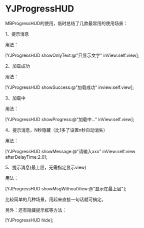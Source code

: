 # YJProgressHUD

MBProgressHUD的使用，临时总结了几款最常用的使用场景：

1、提示消息



用法：

[YJProgressHUD showOnlyText:@"只显示文字" inView:self.view];

 

2、加载成功



用法：

[YJProgressHUD showSuccess:@"加载成功" inview:self.view];

 

3、加载中

 

用法：

[YJProgressHUD showProgress:@"加载中..." inView:self.view];

 

4、提示消息，N秒隐藏（比1多了设置n秒自动消失）



用法：

[YJProgressHUD showMessage:@"请输入xxx" inView:self.view afterDelayTime:2.0];

 

5、提示消息(最上层，无需指定显示view)



用法：

 [YJProgressHUD showMsgWithoutView:@"显示在最上层"];

 

 

 

比较简单的几种场景，用起来直接一句话就可搞定。

另外：还有隐藏提示框等方法：

[YJProgressHUD hide];

